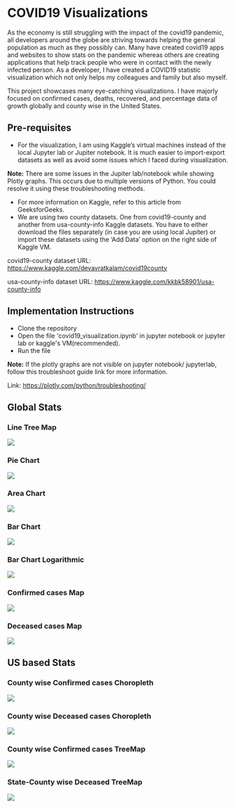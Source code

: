 # COVID19 Visualizations
As the economy is still struggling with the impact of the covid19 pandemic, all developers around the globe are striving towards helping the general population as much as they possibly can. 
Many have created covid19 apps and websites to show stats on the pandemic whereas others are creating applications that help track people who were in contact with the newly infected person. 
As a developer, I have created a COVID19 statistic visualization which not only helps my colleagues and family but also myself. 

This project showcases many eye-catching visualizations. I have majorly focused on confirmed cases, deaths, recovered, and percentage data of growth globally and county wise in the United States. 

## Pre-requisites
- For the visualization, I am using Kaggle’s virtual machines instead of the local Jupyter lab or Jupiter notebook. It is much easier to import-export datasets as well as avoid some issues which I faced during visualization.

<b>Note:</b> There are some issues in the Jupiter lab/notebook while showing Plotly graphs. This occurs due to multiple versions of Python. You could resolve it using these troubleshooting methods.
- For more information on Kaggle, refer to this article from GeeksforGeeks.
- We are using two county datasets. One from covid19-county and another from usa-county-info Kaggle datasets. You have to either download the files separately (in case you are using local Jupiter) or import these datasets using the ‘Add Data’ option on the right side of Kaggle VM.

covid19-county dataset URL: https://www.kaggle.com/devavratkalam/covid19county

usa-county-info dataset URL: https://www.kaggle.com/kkbk58901/usa-county-info


## Implementation Instructions
- Clone the repository
- Open the file 'covid19_visualization.ipynb' in jupyter notebook or jupyter lab or kaggle's VM(recommended).
- Run the file

<b>Note:</b> If the plotly graphs are not visible on jupyter notebook/ jupyterlab, follow this troubleshoot guide link for more information. 

Link: https://plotly.com/python/troubleshooting/

## Global Stats
### Line Tree Map

![](./images/Line_TreeMap.png)

### Pie Chart

![](./images/Bar-Chart.png)

### Area Chart

![](./images/Area-Chart.png)

### Bar Chart

![](./images/Bar-Chart.png)

### Bar Chart Logarithmic

![](./images/Bar-Chart-Log.png)

### Confirmed cases Map

![](./map/Confirmed_Map.png)

### Deceased cases Map

![](./map/Deceased_Map.png)

## US based Stats
### County wise Confirmed cases Choropleth

![](./choropleth/Confirmed_Choropleth.png)

### County wise Deceased cases Choropleth

![](./choropleth/Deceased_Choropleth.png)

### County wise Confirmed cases TreeMap

![](./map/Confirmed_TreeMap.png)

### State-County wise Deceased TreeMap

![](./map/Deceased_TreeMap.png)
